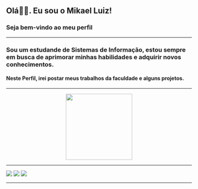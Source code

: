 ## Olá👋🏻. Eu sou o Mikael Luiz!
### Seja bem-vindo ao meu perfil
----
### Sou um estudande de Sistemas de Informação, estou sempre em busca de aprimorar minhas habilidades e adquirir novos conhecimentos. 

#### Neste Perfil, irei postar meus trabalhos da faculdade e alguns projetos.

----

<div align="center">
  <a href="https://github.com/MikaellLuiz">
  <img height="180em" src="https://github-readme-stats.vercel.app/api?username=MikaellLuiz&show_icons=true&theme=merko&include_all_commits=true&count_private=true"/>
</div>

----
  
<div> 
  
<a href="https://www.instagram.com/mikael.luiz_/" target="_blank"><img src="https://img.shields.io/badge/-Instagram-%23E4405F?style=for-the-badge&logo=instagram&logoColor=white" target="_blank"></a> <a href="https://www.linkedin.com/in/mikael-luiz-106389233/" target="_blank"><img src="https://img.shields.io/badge/-LinkedIn-%230077B5?style=for-the-badge&logo=linkedin&logoColor=white" target="_blank"></a> <a href = "mailto:mikaelluizlima.f@gmail.com"><img src="https://img.shields.io/badge/-Gmail-%23333?style=for-the-badge&logo=gmail&logoColor=white" target="_blank"></a>

<div>
  
----
